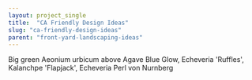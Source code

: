```yaml
---
layout: project_single
title:  "CA Friendly Design Ideas"
slug: "ca-friendly-design-ideas"
parent: "front-yard-landscaping-ideas"
---
```

Big green Aeonium urbicum above Agave Blue Glow, Echeveria 'Ruffles', Kalanchpe 'Flapjack', Echeveria Perl von Nurnberg